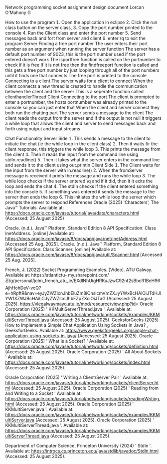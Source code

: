 Network programming socket assignment
design document
Lorcan OʼMahony
G

How to use the program
 Open the application in eclipse
 Click the run class button on the server class,
 Copy the port number printed to the console
 Run the Client class and enter the port number
 Send messages back and fort from server and client
 enter \q to exit the program
Server
Finding a free port number
The user enters their port number as an argument when running the server function
The server has a default port number of 9023, this is the port number used if the port entered doesnʼt work
The isportfree function is called on the portnumber to check if it is free
If it is not free then the findfreeport function is called and this gets a free port number by just looping through all of the
port numbers until it finds one that connects
The free port is printed to the console
Connecting to a client
The server waits for a client to connect
When the client connects a new thread is created to handle the communication between the client and the server
This is a seperate function called clienthandlerThread
Client
Connecting to the port
The client is prompted to enter a portnumber, the hosts portnumber was already printed to the console so you can just
enter that
When the client and server connect they both run the chatting part
The server sends a message to the client
The client reads the output from the server and if the output is not null it triggers a while loop that allows the client and
server to send messages back and forth using output and input streams

Chat Functionality
Server Side
 This sends a message to the client to initiate the chat (ie the while loop in the client class)
 Then it waits fir the client response, this triggers the while loop
 This prints the message from the client
 Then it reads the input from the command line using stdIn.readline()
 Then it takes what the server enters in the command line and sends it to the client using out.println
Client Side
 The Client waits for the input from the server with in.readline()
 When the fromServer message is received it prints the message and runs the while loop
 The while loop checks if the server entered \q and if it did, then it it exits the loop and ends the chat
 The stdIn checks if the client entered something into the console
 If something was entered it sends the message to the server then ends the loop
 This initiates the while loop the server which prompts the server to respond
References
Oracle 2025 'Characters', The Java™ Tutorials. Available at:
https://docs.oracle.com/javase/tutorial/java/data/characters.html Accessed: 25 August 2025

Oracle. (n.d.). Java™ Platform, Standard Edition 8 API Specification: Class InetAddress. [online] Available at:
https://docs.oracle.com/javase/8/docs/api/java/net/InetAddress.html Accessed 25 Aug. 2025.
Oracle. (n.d.). Java™ Platform, Standard Edition 8 API Specification: Class Scanner. [online] Available at:
https://docs.oracle.com/javase/8/docs/api/java/util/Scanner.html Accessed 25 Aug. 2025.

French, J. 2022 Socket Programming Examples. Video]. ATU Galway. Available at: https://atlantictu-
my.sharepoint.com/:v:/g/personal/john_french_atu_ie/EXdlNhUigHRKuJzwC92nf2sBbcR1BeH96AjhHohDeV-vcQ?
e=hRpftR&nav=eyJyZWZlcnJhbEluZm8iOnsicmVmZXJyYWxBcHAiOiJTdHJlYW1XZWJBcHAiLCJyZWZlcnJhbFZpZXciOiJTaG
(Accessed: 25 August 2025.
https://vlegalwaymayo.atu.ie/mod/resource/view.php?id=
Oracle Corporation 2025 ' KKMultiServerThread.java '. Available at:
https://docs.oracle.com/javase/tutorial/networking/sockets/examples/KKMultiServerThread.java Accessed: 25 August
2025.
GeeksforGeeks 2025 How to Implement a Simple Chat Application Using Sockets in Java? , GeeksforGeeks. Available at:
https://www.geeksforgeeks.org/simple-chat-application-using-sockets-in-java/ Accessed: 25 August 2025.
Oracle Corporation 2025 ' What Is a Socket? ' Available at:
https://docs.oracle.com/javase/tutorial/networking/sockets/definition.html Accessed: 25 August 2025.
Oracle Corporation 2025 ' All About Sockets ' Available at:
https://docs.oracle.com/javase/tutorial/networking/sockets/index.html Accessed: 25 August 2025.

Oracle Corporation 2025 ' Writing a Client/Server Pair ' Available at:
https://docs.oracle.com/javase/tutorial/networking/sockets/clientServer.html Accessed: 25 August 2025.
Oracle Corporation 2025 ' Reading from and Writing to a Socket ' Available at:
https://docs.oracle.com/javase/tutorial/networking/sockets/readingWriting.html Accessed: 25 August 2025.
Oracle Corporation 2025 ' KKMultiServer.java '. Available at:
https://docs.oracle.com/javase/tutorial/networking/sockets/examples/KKMultiServer.java Accessed: 25 August 2025.
Oracle Corporation 2025 ' KKMultiServerThread.java '. Available at:
https://docs.oracle.com/javase/tutorial/networking/sockets/examples/KKMultiServerThread.java Accessed: 25 August
2025.

Department of Computer Science, Princeton University 2024 ' StdIn '. Available at:
https://introcs.cs.princeton.edu/java/stdlib/javadoc/StdIn.html Accessed: 25 August 2025.
